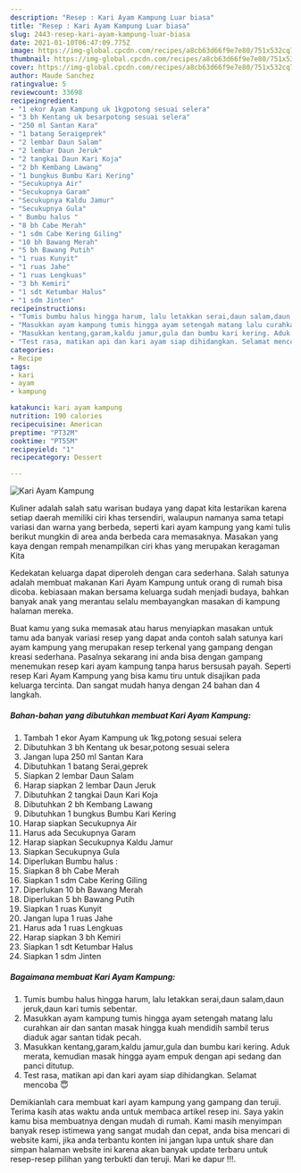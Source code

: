 ```yaml
---
description: "Resep : Kari Ayam Kampung Luar biasa"
title: "Resep : Kari Ayam Kampung Luar biasa"
slug: 2443-resep-kari-ayam-kampung-luar-biasa
date: 2021-01-10T06:47:09.775Z
image: https://img-global.cpcdn.com/recipes/a8cb63d66f9e7e80/751x532cq70/kari-ayam-kampung-foto-resep-utama.jpg
thumbnail: https://img-global.cpcdn.com/recipes/a8cb63d66f9e7e80/751x532cq70/kari-ayam-kampung-foto-resep-utama.jpg
cover: https://img-global.cpcdn.com/recipes/a8cb63d66f9e7e80/751x532cq70/kari-ayam-kampung-foto-resep-utama.jpg
author: Maude Sanchez
ratingvalue: 5
reviewcount: 33698
recipeingredient:
- "1 ekor Ayam Kampung uk 1kgpotong sesuai selera"
- "3 bh Kentang uk besarpotong sesuai selera"
- "250 ml Santan Kara"
- "1 batang Seraigeprek"
- "2 lembar Daun Salam"
- "2 lembar Daun Jeruk"
- "2 tangkai Daun Kari Koja"
- "2 bh Kembang Lawang"
- "1 bungkus Bumbu Kari Kering"
- "Secukupnya Air"
- "Secukupnya Garam"
- "Secukupnya Kaldu Jamur"
- "Secukupnya Gula"
- " Bumbu halus "
- "8 bh Cabe Merah"
- "1 sdm Cabe Kering Giling"
- "10 bh Bawang Merah"
- "5 bh Bawang Putih"
- "1 ruas Kunyit"
- "1 ruas Jahe"
- "1 ruas Lengkuas"
- "3 bh Kemiri"
- "1 sdt Ketumbar Halus"
- "1 sdm Jinten"
recipeinstructions:
- "Tumis bumbu halus hingga harum, lalu letakkan serai,daun salam,daun jeruk,daun kari tumis sebentar."
- "Masukkan ayam kampung tumis hingga ayam setengah matang lalu curahkan air dan santan masak hingga kuah mendidih sambil terus diaduk agar santan tidak pecah."
- "Masukkan kentang,garam,kaldu jamur,gula dan bumbu kari kering. Aduk merata, kemudian masak hingga ayam empuk dengan api sedang dan panci ditutup."
- "Test rasa, matikan api dan kari ayam siap dihidangkan. Selamat mencoba 😇"
categories:
- Recipe
tags:
- kari
- ayam
- kampung

katakunci: kari ayam kampung 
nutrition: 190 calories
recipecuisine: American
preptime: "PT32M"
cooktime: "PT55M"
recipeyield: "1"
recipecategory: Dessert

---
```



![Kari Ayam Kampung](https://img-global.cpcdn.com/recipes/a8cb63d66f9e7e80/751x532cq70/kari-ayam-kampung-foto-resep-utama.jpg)

Kuliner adalah salah satu warisan budaya yang dapat kita lestarikan karena setiap daerah memiliki ciri khas tersendiri, walaupun namanya sama tetapi variasi dan warna yang berbeda, seperti kari ayam kampung yang kami tulis berikut mungkin di area anda berbeda cara memasaknya. Masakan yang kaya dengan rempah menampilkan ciri khas yang merupakan keragaman Kita

Kedekatan keluarga dapat diperoleh dengan cara sederhana. Salah satunya adalah membuat makanan Kari Ayam Kampung untuk orang di rumah bisa dicoba. kebiasaan makan bersama keluarga sudah menjadi budaya, bahkan banyak anak yang merantau selalu membayangkan masakan di kampung halaman mereka.



Buat kamu yang suka memasak atau harus menyiapkan masakan untuk tamu ada banyak variasi resep yang dapat anda contoh salah satunya kari ayam kampung yang merupakan resep terkenal yang gampang dengan kreasi sederhana. Pasalnya sekarang ini anda bisa dengan gampang menemukan resep kari ayam kampung tanpa harus bersusah payah.
Seperti resep Kari Ayam Kampung yang bisa kamu tiru untuk disajikan pada keluarga tercinta. Dan sangat mudah hanya dengan 24 bahan dan 4 langkah.


<!--inarticleads1-->

##### Bahan-bahan yang dibutuhkan membuat Kari Ayam Kampung:

1. Tambah 1 ekor Ayam Kampung uk 1kg,potong sesuai selera
1. Dibutuhkan 3 bh Kentang uk besar,potong sesuai selera
1. Jangan lupa 250 ml Santan Kara
1. Dibutuhkan 1 batang Serai,geprek
1. Siapkan 2 lembar Daun Salam
1. Harap siapkan 2 lembar Daun Jeruk
1. Dibutuhkan 2 tangkai Daun Kari Koja
1. Dibutuhkan 2 bh Kembang Lawang
1. Dibutuhkan 1 bungkus Bumbu Kari Kering
1. Harap siapkan Secukupnya Air
1. Harus ada Secukupnya Garam
1. Harap siapkan Secukupnya Kaldu Jamur
1. Siapkan Secukupnya Gula
1. Diperlukan  Bumbu halus :
1. Siapkan 8 bh Cabe Merah
1. Siapkan 1 sdm Cabe Kering Giling
1. Diperlukan 10 bh Bawang Merah
1. Diperlukan 5 bh Bawang Putih
1. Siapkan 1 ruas Kunyit
1. Jangan lupa 1 ruas Jahe
1. Harus ada 1 ruas Lengkuas
1. Harap siapkan 3 bh Kemiri
1. Siapkan 1 sdt Ketumbar Halus
1. Siapkan 1 sdm Jinten




<!--inarticleads2-->

##### Bagaimana membuat  Kari Ayam Kampung:

1. Tumis bumbu halus hingga harum, lalu letakkan serai,daun salam,daun jeruk,daun kari tumis sebentar.
1. Masukkan ayam kampung tumis hingga ayam setengah matang lalu curahkan air dan santan masak hingga kuah mendidih sambil terus diaduk agar santan tidak pecah.
1. Masukkan kentang,garam,kaldu jamur,gula dan bumbu kari kering. Aduk merata, kemudian masak hingga ayam empuk dengan api sedang dan panci ditutup.
1. Test rasa, matikan api dan kari ayam siap dihidangkan. Selamat mencoba 😇




Demikianlah cara membuat kari ayam kampung yang gampang dan teruji. Terima kasih atas waktu anda untuk membaca artikel resep ini. Saya yakin kamu bisa membuatnya dengan mudah di rumah. Kami masih menyimpan banyak resep istimewa yang sangat mudah dan cepat, anda bisa mencari di website kami, jika anda terbantu konten ini jangan lupa untuk share dan simpan halaman website ini karena akan banyak update terbaru untuk resep-resep pilihan yang terbukti dan teruji. Mari ke dapur !!!. 
